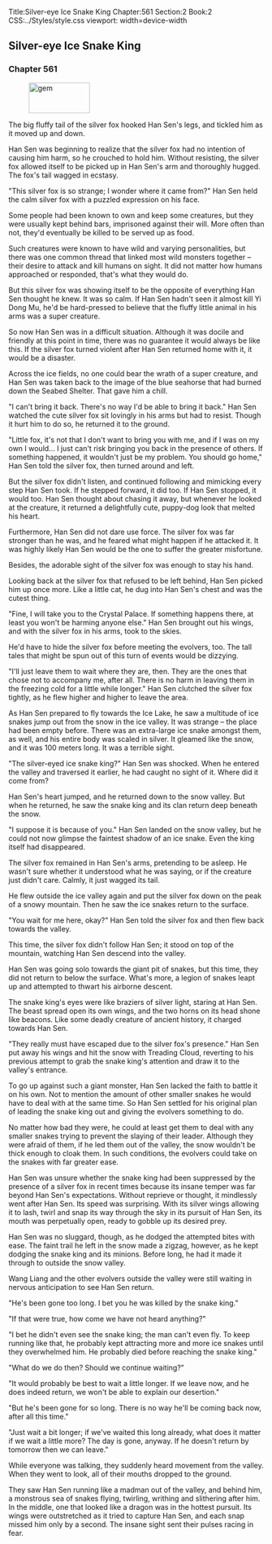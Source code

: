 Title:Silver-eye Ice Snake King 
Chapter:561 
Section:2 
Book:2 
CSS:../Styles/style.css 
viewport: width=device-width
  
## Silver-eye Ice Snake King
### Chapter 561 
<figure>
	<img src="../Images/gem.gif" alt="gem" id="gem" width="120" height="60" />
</figure>
  

  
  The big fluffy tail of the silver fox hooked Han Sen's legs, and tickled him as it moved up and down.

Han Sen was beginning to realize that the silver fox had no intention of causing him harm, so he crouched to hold him. Without resisting, the silver fox allowed itself to be picked up in Han Sen's arm and thoroughly hugged. The fox's tail wagged in ecstasy.

"This silver fox is so strange; I wonder where it came from?" Han Sen held the calm silver fox with a puzzled expression on his face.

Some people had been known to own and keep some creatures, but they were usually kept behind bars, imprisoned against their will. More often than not, they'd eventually be killed to be served up as food.

Such creatures were known to have wild and varying personalities, but there was one common thread that linked most wild monsters together – their desire to attack and kill humans on sight. It did not matter how humans approached or responded, that's what they would do.

But this silver fox was showing itself to be the opposite of everything Han Sen thought he knew. It was so calm. If Han Sen hadn't seen it almost kill Yi Dong Mu, he'd be hard-pressed to believe that the fluffy little animal in his arms was a super creature.

So now Han Sen was in a difficult situation. Although it was docile and friendly at this point in time, there was no guarantee it would always be like this. If the silver fox turned violent after Han Sen returned home with it, it would be a disaster.

Across the ice fields, no one could bear the wrath of a super creature, and Han Sen was taken back to the image of the blue seahorse that had burned down the Seabed Shelter. That gave him a chill.

"I can't bring it back. There's no way I'd be able to bring it back." Han Sen watched the cute silver fox sit lovingly in his arms but had to resist. Though it hurt him to do so, he returned it to the ground.

"Little fox, it's not that I don't want to bring you with me, and if I was on my own I would... I just can't risk bringing you back in the presence of others. If something happened, it wouldn't just be my problem. You should go home," Han Sen told the silver fox, then turned around and left.

But the silver fox didn't listen, and continued following and mimicking every step Han Sen took. If he stepped forward, it did too. If Han Sen stopped, it would too. Han Sen thought about chasing it away, but whenever he looked at the creature, it returned a delightfully cute, puppy-dog look that melted his heart.

Furthermore, Han Sen did not dare use force. The silver fox was far stronger than he was, and he feared what might happen if he attacked it. It was highly likely Han Sen would be the one to suffer the greater misfortune.

Besides, the adorable sight of the silver fox was enough to stay his hand.

Looking back at the silver fox that refused to be left behind, Han Sen picked him up once more. Like a little cat, he dug into Han Sen's chest and was the cutest thing.

"Fine, I will take you to the Crystal Palace. If something happens there, at least you won't be harming anyone else." Han Sen brought out his wings, and with the silver fox in his arms, took to the skies.

He'd have to hide the silver fox before meeting the evolvers, too. The tall tales that might be spun out of this turn of events would be dizzying.

"I'll just leave them to wait where they are, then. They are the ones that chose not to accompany me, after all. There is no harm in leaving them in the freezing cold for a little while longer." Han Sen clutched the silver fox tightly, as he flew higher and higher to leave the area.

As Han Sen prepared to fly towards the Ice Lake, he saw a multitude of ice snakes jump out from the snow in the ice valley. It was strange – the place had been empty before. There was an extra-large ice snake amongst them, as well, and his entire body was scaled in silver. It gleamed like the snow, and it was 100 meters long. It was a terrible sight.

"The silver-eyed ice snake king?" Han Sen was shocked. When he entered the valley and traversed it earlier, he had caught no sight of it. Where did it come from?

Han Sen's heart jumped, and he returned down to the snow valley. But when he returned, he saw the snake king and its clan return deep beneath the snow.

"I suppose it is because of you." Han Sen landed on the snow valley, but he could not now glimpse the faintest shadow of an ice snake. Even the king itself had disappeared.

The silver fox remained in Han Sen's arms, pretending to be asleep. He wasn't sure whether it understood what he was saying, or if the creature just didn't care. Calmly, it just wagged its tail.

He flew outside the ice valley again and put the silver fox down on the peak of a snowy mountain. Then he saw the ice snakes return to the surface.

"You wait for me here, okay?" Han Sen told the silver fox and then flew back towards the valley.

This time, the silver fox didn't follow Han Sen; it stood on top of the mountain, watching Han Sen descend into the valley.

Han Sen was going solo towards the giant pit of snakes, but this time, they did not return to below the surface. What's more, a legion of snakes leapt up and attempted to thwart his airborne descent.

The snake king's eyes were like braziers of silver light, staring at Han Sen. The beast spread open its own wings, and the two horns on its head shone like beacons. Like some deadly creature of ancient history, it charged towards Han Sen.

"They really must have escaped due to the silver fox's presence." Han Sen put away his wings and hit the snow with Treading Cloud, reverting to his previous attempt to grab the snake king's attention and draw it to the valley's entrance.

To go up against such a giant monster, Han Sen lacked the faith to battle it on his own. Not to mention the amount of other smaller snakes he would have to deal with at the same time. So Han Sen settled for his original plan of leading the snake king out and giving the evolvers something to do.

No matter how bad they were, he could at least get them to deal with any smaller snakes trying to prevent the slaying of their leader. Although they were afraid of them, if he led them out of the valley, the snow wouldn't be thick enough to cloak them. In such conditions, the evolvers could take on the snakes with far greater ease.

Han Sen was unsure whether the snake king had been suppressed by the presence of a silver fox in recent times because its insane temper was far beyond Han Sen's expectations. Without reprieve or thought, it mindlessly went after Han Sen. Its speed was surprising. With its silver wings allowing it to lash, twirl and snap its way through the sky in its pursuit of Han Sen, its mouth was perpetually open, ready to gobble up its desired prey.

Han Sen was no sluggard, though, as he dodged the attempted bites with ease. The faint trail he left in the snow made a zigzag, however, as he kept dodging the snake king and its minions. Before long, he had it made it through to outside the snow valley.

Wang Liang and the other evolvers outside the valley were still waiting in nervous anticipation to see Han Sen return.

"He's been gone too long. I bet you he was killed by the snake king."

"If that were true, how come we have not heard anything?"

"I bet he didn't even see the snake king; the man can't even fly. To keep running like that, he probably kept attracting more and more ice snakes until they overwhelmed him. He probably died before reaching the snake king."

"What do we do then? Should we continue waiting?"

"It would probably be best to wait a little longer. If we leave now, and he does indeed return, we won't be able to explain our desertion."

"But he's been gone for so long. There is no way he'll be coming back now, after all this time."

"Just wait a bit longer; if we've waited this long already, what does it matter if we wait a little more? The day is gone, anyway. If he doesn't return by tomorrow then we can leave."

While everyone was talking, they suddenly heard movement from the valley. When they went to look, all of their mouths dropped to the ground.

They saw Han Sen running like a madman out of the valley, and behind him, a monstrous sea of snakes flying, twirling, writhing and slithering after him. In the middle, one that looked like a dragon was in the hottest pursuit. Its wings were outstretched as it tried to capture Han Sen, and each snap missed him only by a second. The insane sight sent their pulses racing in fear.
